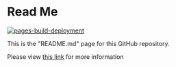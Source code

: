 # Read Me

[![pages-build-deployment](https://github.com/JoshLoecker/TestPages/actions/workflows/pages/pages-build-deployment/badge.svg)](https://github.com/JoshLoecker/TestPages/actions/workflows/pages/pages-build-deployment)

This is the "README.md" page for this GitHub repository.

Please view [this link](./MADRID.md) for more information
